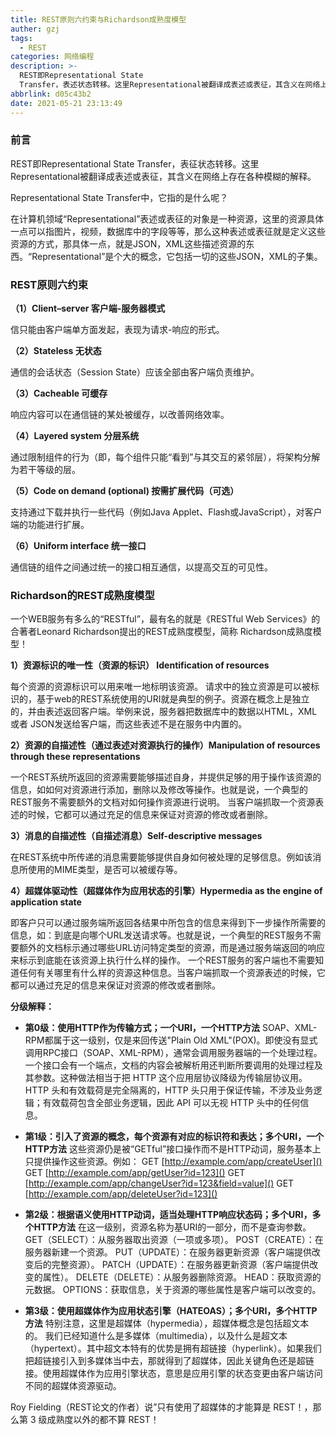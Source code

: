 ```yaml
---
title: REST原则六约束与Richardson成熟度模型
auther: gzj
tags:
  - REST
categories: 网络编程
description: >-
  REST即Representational State
  Transfer，表述状态转移。这里Representational被翻译成表述或表征，其含义在网络上存在各种模糊的解释。
abbrlink: d05c43b2
date: 2021-05-21 23:13:49
---
```


### 前言

REST即Representational State Transfer，表征状态转移。这里Representational被翻译成表述或表征，其含义在网络上存在各种模糊的解释。

Representational State Transfer中，它指的是什么呢？

在计算机领域“Representational”表述或表征的对象是一种资源，这里的资源具体一点可以指图片，视频，数据库中的字段等等，那么这种表述或表征就是定义这些资源的方式，那具体一点，就是JSON，XML这些描述资源的东西。“Representational”是个大的概念，它包括一切的这些JSON，XML的子集。

### REST原则六约束

**（1）Client–server 客户端-服务器模式**

信只能由客户端单方面发起，表现为请求-响应的形式。

**（2）Stateless 无状态**

通信的会话状态（Session State）应该全部由客户端负责维护。

**（3）Cacheable 可缓存**

响应内容可以在通信链的某处被缓存，以改善网络效率。

**（4）Layered system 分层系统**

通过限制组件的行为（即，每个组件只能“看到”与其交互的紧邻层），将架构分解为若干等级的层。

**（5）Code on demand (optional) 按需扩展代码（可选）**

支持通过下载并执行一些代码（例如Java Applet、Flash或JavaScript），对客户端的功能进行扩展。

**（6）Uniform interface 统一接口**

通信链的组件之间通过统一的接口相互通信，以提高交互的可见性。

### Richardson的REST成熟度模型

一个WEB服务有多么的“RESTful”，最有名的就是《RESTful Web Services》的合著者Leonard Richardson提出的REST成熟度模型，简称 Richardson成熟度模型！

**1）资源标识的唯一性（资源的标识） Identification of resources**

每个资源的资源标识可以用来唯一地标明该资源。
请求中的独立资源是可以被标识的，基于web的REST系统使用的URI就是典型的例子。资源在概念上是独立的，并由表述返回客户端。举例来说，服务器把数据库中的数据以HTML，XML 或者 JSON发送给客户端，而这些表述不是在服务中内置的。

**2）资源的自描述性（通过表述对资源执行的操作）Manipulation of resources through these representations**

一个REST系统所返回的资源需要能够描述自身，并提供足够的用于操作该资源的信息，如如何对资源进行添加，删除以及修改等操作。也就是说，一个典型的REST服务不需要额外的文档对如何操作资源进行说明。
当客户端抓取一个资源表述的时候，它都可以通过充足的信息来保证对资源的修改或者删除。

**3）消息的自描述性（自描述消息）Self-descriptive messages**

在REST系统中所传递的消息需要能够提供自身如何被处理的足够信息。例如该消息所使用的MIME类型，是否可以被缓存等。

**4）超媒体驱动性（超媒体作为应用状态的引擎）Hypermedia as the engine of application state**

即客户只可以通过服务端所返回各结果中所包含的信息来得到下一步操作所需要的信息，如：到底是向哪个URL发送请求等。也就是说，一个典型的REST服务不需要额外的文档标示通过哪些URL访问特定类型的资源，而是通过服务端返回的响应来标示到底能在该资源上执行什么样的操作。
一个REST服务的客户端也不需要知道任何有关哪里有什么样的资源这种信息。当客户端抓取一个资源表述的时候，它都可以通过充足的信息来保证对资源的修改或者删除。

**分级解释：**

- **第0级：使用HTTP作为传输方式；一个URI，一个HTTP方法**
  SOAP、XML-RPM都属于这一级别，仅是来回传送"Plain Old XML"(POX)。即使没有显式调用RPC接口（SOAP、XML-RPM），通常会调用服务器端的一个处理过程。一个接口会有一个端点，文档的内容会被解析用还判断所要调用的处理过程及其参数。这种做法相当于把 HTTP 这个应用层协议降级为传输层协议用。HTTP 头和有效载荷是完全隔离的，HTTP 头只用于保证传输，不涉及业务逻辑；有效载荷包含全部业务逻辑，因此 API 可以无视 HTTP 头中的任何信息。

- **第1级：引入了资源的概念，每个资源有对应的标识符和表达；多个URI，一个HTTP方法**
  这些资源仍是被“GETful”接口操作而不是HTTP动词，服务基本上只提供操作这些资源。例如：
  GET [http://example.com/app/createUser]()
  GET [http://example.com/app/getUser?id=123]()
  GET [http://example.com/app/changeUser?id=123&field=value]()
  GET [http://example.com/app/deleteUser?id=123]()

- **第2级：根据语义使用HTTP动词，适当处理HTTP响应状态码；多个URI，多个HTTP方法**
  在这一级别，资源名称为基URI的一部分，而不是查询参数。
  GET（SELECT）：从服务器取出资源（一项或多项）。
  POST（CREATE）：在服务器新建一个资源。
  PUT（UPDATE）：在服务器更新资源（客户端提供改变后的完整资源）。
  PATCH（UPDATE）：在服务器更新资源（客户端提供改变的属性）。
  DELETE（DELETE）：从服务器删除资源。
  HEAD：获取资源的元数据。
  OPTIONS：获取信息，关于资源的哪些属性是客户端可以改变的。

- **第3级：使用超媒体作为应用状态引擎（HATEOAS）；多个URI，多个HTTP方法**
  特别注意，这里是超媒体（hypermedia），超媒体概念是包括超文本的。
  我们已经知道什么是多媒体（multimedia），以及什么是超文本（hypertext）。其中超文本特有的优势是拥有超链接（hyperlink）。如果我们把超链接引入到多媒体当中去，那就得到了超媒体，因此关键角色还是超链接。使用超媒体作为应用引擎状态，意思是应用引擎的状态变更由客户端访问不同的超媒体资源驱动。


Roy Fielding（REST论文的作者）说”只有使用了超媒体的才能算是 REST！，那么第 3 级成熟度以外的都不算 REST！
